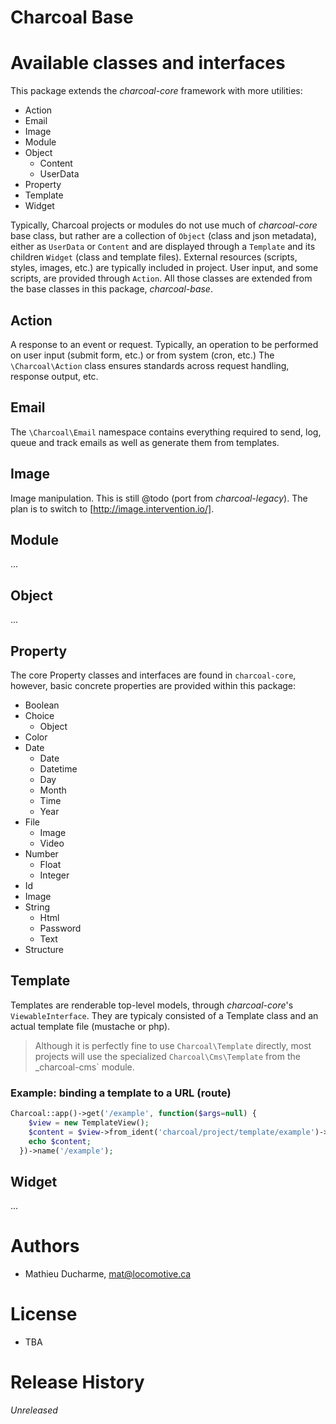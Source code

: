 Charcoal Base
=============

# Available classes and interfaces

This package extends the _charcoal-core_ framework with more utilities:
- Action
- Email
- Image
- Module
- Object
  - Content
  - UserData
- Property
- Template
- Widget

Typically, Charcoal projects or modules do not use much of _charcoal-core_ base class, but rather are a collection of `Object` (class and json metadata), either as `UserData` or `Content` and are displayed through a `Template` and its children `Widget` (class and template files). External resources (scripts, styles, images, etc.) are typically included in  project. User input, and some scripts, are provided through `Action`. All those classes are extended from the base classes in this package, _charcoal-base_.

## Action
A response to an event or request. Typically, an operation to be performed on user input (submit form, etc.) or from system (cron, etc.) The `\Charcoal\Action` class ensures standards across request handling, response output, etc.

## Email
The `\Charcoal\Email` namespace contains everything required to send, log, queue and track emails as well as generate them from templates.

## Image
Image manipulation. This is still @todo (port from _charcoal-legacy_). The plan is to switch to [http://image.intervention.io/].

## Module
...

## Object
...

## Property
The core Property classes and interfaces are found in `charcoal-core`, however, basic concrete properties are provided within this package:
- Boolean
- Choice
  - Object
- Color
- Date
  - Date
  - Datetime
  - Day
  - Month
  - Time
  - Year
- File
  - Image
  - Video
- Number
  - Float
  - Integer
- Id
- Image
- String
  - Html
  - Password
  - Text
- Structure

## Template
Templates are renderable top-level models, through _charcoal-core_'s `ViewableInterface`. They are typicaly consisted of a Template class and an actual template file (mustache or php). 

> Although it is perfectly fine to use `Charcoal\Template` directly, most projects will use the specialized `Charcoal\Cms\Template` from the _charcoal-cms` module.

### Example: binding a template to a URL (route)
``` php
Charcoal::app()->get('/example', function($args=null) {
    $view = new TemplateView();
    $content = $view->from_ident('charcoal/project/template/example')->render();
    echo $content;
  })->name('/example');
```

## Widget
...

# Authors
- Mathieu Ducharme, mat@locomotive.ca

# License
- TBA

# Release History
_Unreleased_


